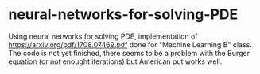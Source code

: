 # neural-networks-for-solving-PDE
Using neural networks for solving PDE, implementation of https://arxiv.org/pdf/1708.07469.pdf done for "Machine Learning B" class. The code is not yet finished, there seems to be a problem with the Burger equation (or not enought iterations) but American put works well.
